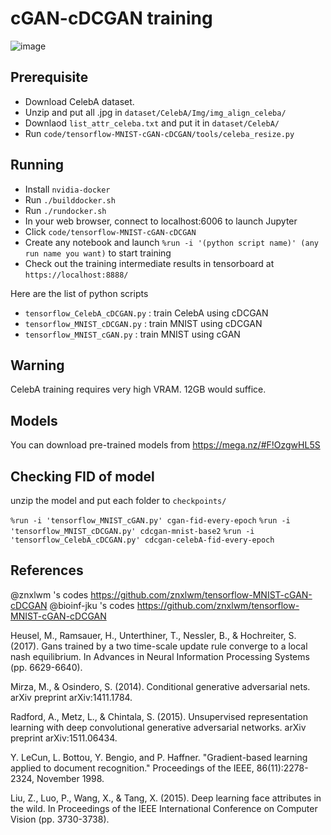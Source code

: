 # cGAN-cDCGAN training

![image](code/)

## Prerequisite

* Download CelebA dataset.
* Unzip and put all .jpg in `dataset/CelebA/Img/img_align_celeba/`
* Downlaod `list_attr_celeba.txt` and put it in `dataset/CelebA/`
* Run `code/tensorflow-MNIST-cGAN-cDCGAN/tools/celeba_resize.py`

## Running

* Install `nvidia-docker`
* Run `./builddocker.sh`
* Run `./rundocker.sh`
* In your web browser, connect to localhost:6006 to launch Jupyter
* Click `code/tensorflow-MNIST-cGAN-cDCGAN`
* Create any notebook and launch `%run -i '(python script name)' (any run name you want)` to start training 
* Check out the training intermediate results in tensorboard at `https://localhost:8888/`

Here are the list of python scripts

* `tensorflow_CelebA_cDCGAN.py` : train CelebA using cDCGAN
* `tensorflow_MNIST_cDCGAN.py` : train MNIST using cDCGAN
* `tensorflow_MNIST_cGAN.py` : train MNIST using cGAN

## Warning
CelebA training requires very high VRAM. 12GB would suffice.

## Models
You can download pre-trained models from https://mega.nz/#F!OzgwHL5S

## Checking FID of model
unzip the model and put each folder to `checkpoints/`

`%run -i 'tensorflow_MNIST_cGAN.py' cgan-fid-every-epoch`
`%run -i 'tensorflow_MNIST_cDCGAN.py' cdcgan-mnist-base2`
`%run -i 'tensorflow_CelebA_cDCGAN.py' cdcgan-celebA-fid-every-epoch`

## References

@znxlwm 's codes https://github.com/znxlwm/tensorflow-MNIST-cGAN-cDCGAN
@bioinf-jku 's codes https://github.com/znxlwm/tensorflow-MNIST-cGAN-cDCGAN

Heusel, M., Ramsauer, H., Unterthiner, T., Nessler, B., & Hochreiter, S. (2017). Gans trained by a two time-scale update rule converge to a local nash equilibrium. In Advances in Neural Information Processing Systems (pp. 6629-6640).

Mirza, M., & Osindero, S. (2014). Conditional generative adversarial nets. arXiv preprint arXiv:1411.1784.

Radford, A., Metz, L., & Chintala, S. (2015). Unsupervised representation learning with deep convolutional generative adversarial networks. arXiv preprint arXiv:1511.06434.

Y. LeCun, L. Bottou, Y. Bengio, and P. Haffner. "Gradient-based learning applied to document recognition." Proceedings of the IEEE, 86(11):2278-2324, November 1998.

Liu, Z., Luo, P., Wang, X., & Tang, X. (2015). Deep learning face attributes in the wild. In Proceedings of the IEEE International Conference on Computer Vision (pp. 3730-3738).
